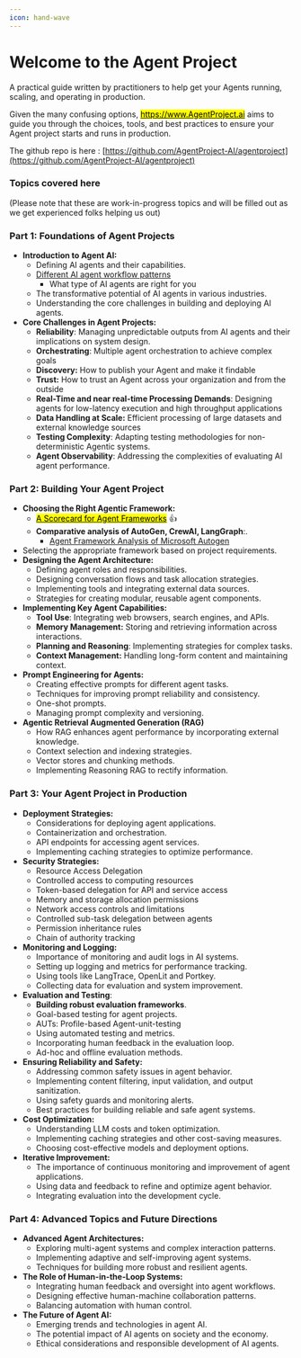 ```yaml
---
icon: hand-wave
---
```


# Welcome to the Agent Project

A practical guide written by practitioners to help get your Agents running, scaling, and operating in production.

Given the many confusing options, [<mark style="background-color:yellow;">https://www.AgentProject.ai</mark>](https://www.agentproject.ai) aims to guide you through the choices, tools, and best practices to ensure your Agent project starts and runs in production.

The github repo is here : [https://github.com/AgentProject-AI/agentproject](https://github.com/AgentProject-AI/agentproject)

### Topics covered here

(Please note that these are work-in-progress topics and will be filled out as we get experienced folks helping us out)

### Part 1: Foundations of Agent Projects

* **Introduction to Agent AI:**
  * Defining AI agents and their capabilities.
  * [Different AI agent workflow patterns](1.-foundation-of-agent-projects/different-agent-workflow-patterns.md)
    * What type of AI agents are right for you
  * The transformative potential of AI agents in various industries.
  * Understanding the core challenges in building and deploying AI agents.
* **Core Challenges in Agent Projects:**
  * **Reliability**: Managing unpredictable outputs from AI agents and their implications on system design.
  * **Orchestrating**: Multiple agent orchestration to achieve complex goals
  * **Discovery:** How to publish your Agent and make it findable
  * **Trust:** How to trust an Agent across your organization and from the outside
  * **Real-Time and near real-time Processing Demands**: Designing agents for low-latency execution and high throughput applications
  * **Data Handling at Scale:** Efficient processing of large datasets and external knowledge sources
  * **Testing Complexity**: Adapting testing methodologies for non-deterministic Agentic systems.
  * **Agent Observability**: Addressing the complexities of evaluating AI agent performance.

### Part 2: Building Your Agent Project

* **Choosing the Right Agentic Framework:**
  * [<mark style="background-color:yellow;">A Scorecard for Agent Frameworks</mark>](topics/agent-framework-scorecard-explained.md) :thumbsup:
  * **Comparative analysis of AutoGen, CrewAI, LangGraph**:.
    * [Agent Framework Analysis of Microsoft Autogen](topics/which-ai-agent-framework-to-choose/evaluating-microsoft-autogen.md)
* Selecting the appropriate framework based on project requirements.
* **Designing the Agent Architecture:**
  * Defining agent roles and responsibilities.
  * Designing conversation flows and task allocation strategies.
  * Implementing tools and integrating external data sources.
  * Strategies for creating modular, reusable agent components.
* **Implementing Key Agent Capabilities:**
  * **Tool Use**: Integrating web browsers, search engines, and APIs.
  * **Memory Management:** Storing and retrieving information across interactions.
  * **Planning and Reasoning**: Implementing strategies for complex tasks.
  * **Context Management:** Handling long-form content and maintaining context.
* **Prompt Engineering for Agents:**
  * Creating effective prompts for different agent tasks.
  * Techniques for improving prompt reliability and consistency.
  * One-shot prompts.
  * Managing prompt complexity and versioning.
* **Agentic Retrieval Augmented Generation (RAG)**
  * How RAG enhances agent performance by incorporating external knowledge.
  * Context selection and indexing strategies.
  * Vector stores and chunking methods.
  * Implementing Reasoning RAG to rectify information.

### Part 3: Your Agent Project in Production

* **Deployment Strategies:**
  * Considerations for deploying agent applications.
  * Containerization and orchestration.
  * API endpoints for accessing agent services.
  * Implementing caching strategies to optimize performance.
* **Security Strategies:**
  * Resource Access Delegation
  * Controlled access to computing resources
  * Token-based delegation for API and service access
  * Memory and storage allocation permissions
  * Network access controls and limitations
  * Controlled sub-task delegation between agents
  * Permission inheritance rules
  * Chain of authority tracking
* **Monitoring and Logging:**
  * Importance of monitoring and audit logs in AI systems.
  * Setting up logging and metrics for performance tracking.
  * Using tools like LangTrace, OpenLit and Portkey.
  * Collecting data for evaluation and system improvement.
* **Evaluation and Testing**:
  * **Building robust evaluation frameworks**.
  * Goal-based testing for agent projects.
  * AUTs: Profile-based Agent-unit-testing
  * Using automated testing and metrics.
  * Incorporating human feedback in the evaluation loop.
  * Ad-hoc and offline evaluation methods.
* **Ensuring Reliability and Safety:**
  * Addressing common safety issues in agent behavior.
  * Implementing content filtering, input validation, and output sanitization.
  * Using safety guards and monitoring alerts.
  * Best practices for building reliable and safe agent systems.
* **Cost Optimization:**
  * Understanding LLM costs and token optimization.
  * Implementing caching strategies and other cost-saving measures.
  * Choosing cost-effective models and deployment options.
* **Iterative Improvement:**
  * The importance of continuous monitoring and improvement of agent applications.
  * Using data and feedback to refine and optimize agent behavior.
  * Integrating evaluation into the development cycle.

### Part 4: Advanced Topics and Future Directions

* **Advanced Agent Architectures:**
  * Exploring multi-agent systems and complex interaction patterns.
  * Implementing adaptive and self-improving agent systems.
  * Techniques for building more robust and resilient agents.
* **The Role of Human-in-the-Loop Systems:**
  * Integrating human feedback and oversight into agent workflows.
  * Designing effective human-machine collaboration patterns.
  * Balancing automation with human control.
* **The Future of Agent AI:**
  * Emerging trends and technologies in agent AI.
  * The potential impact of AI agents on society and the economy.
  * Ethical considerations and responsible development of AI agents.
